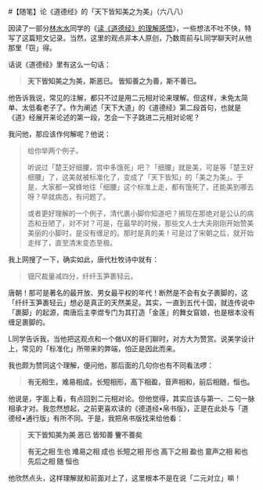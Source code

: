 #【随笔】论《道德经》的「天下皆知美之为美」（六八八）

因读了一部分[林水水](https://zuopin.xin/authors/e541b1fe76adb0e71a24d29c34e2fc7fee71e253)同学的《[读《道德经》的理解感悟](https://zuopin.xin/posts/6063262c6d3671dabe4524233c01591c7c639d229a70cd620decf1e096659f5e)》，一些想法不吐不快，特写了这篇短文记录。当然，这里的观点非本人原创，乃数周前与L同学聊天时从他那里「窃」得。

话说《道德经》里有这么一句话：

> **天下皆知美之为美，斯恶已。 皆知善之为善，斯不善已。**

他告诉我说，常见的注解，都只不过是用二元相对论来理解。但这样，未免太简单、太低看老子了。作为阐述「天下大道」的《道德经》第二段首句，也就是《道》经展开来论述的第一段，怎会一下子跳进二元相对论呢？

我问他，那应该作何解呢？他说：

> 给你举两个例子。
>
> 听说过「楚王好细腰，宫中多饿死」吧？「细腰」就是美，可是等「楚王好细腰」了，这美就被标准化了，变成了「天下皆知」的「美之为美」。于是，大家都一窝蜂地往「细腰」这个标准上走，都有饿死了，还能美到哪去呀？早就病态，有问题了。
>
> 或者更好理解的一个例子，清代裹小脚你知道吧？搁现在那绝对是公认的病态和丑陋了，对不对？可是，在最早的时候，那些文人士大夫刚刚开始赞美美丽的小脚时，是没有缠足的。那时是真的美！可是过了宋朝之后，就开始走样了，直至清末变态至极。

我上网搜了一下，确实如此，唐代杜牧诗中就有：

> 钿尺裁量减四分，纤纤玉笋裹轻云。

唐朝！那可是著名的最开放、男女最平权的年代！断然是不会有女子裹脚的，这「纤纤玉笋裹轻云」想必是真正的天然美足。其实，一直到五代十国，就连传说中「裹脚」的起源，南唐后主李煜专门为其打造「金莲」的舞女窅娘，也是根本没有缠足裹脚的。

L同学告诉我，当他把这观点和一个做UX的哥们聊时，对方大为赞赏。说美学设计上，常见的「标准化」所带来的弊端，怕正是因此而来。

我也颇为赞同这个理解，便问他，那后面的几句你也有不同看法啰：

> **有无相生，难易相成，长短相形，高下相盈，音声相和，前后相随，恒也。**

他说是，字面上看，有点回到二元相对论。但他觉得，其实应该与第一、二句一脉相承才对。我忽然想起，之前更喜欢读的《德道经•帛书版》，正是在此处与「道德经•通行版」有所不同。于是，我把帛书版找来给他看：

> **天下皆知美为美 恶已 皆知善 訾不善矣**
>
> **有无之相 生也 难易之相 成也 长短之相 形也 高下之相 盈也 意声之相 和也 先后之相 随 恒也**

他欣然点头，这样理解就和前面对上了，这里根本不是在说「二元对立」嘛！

